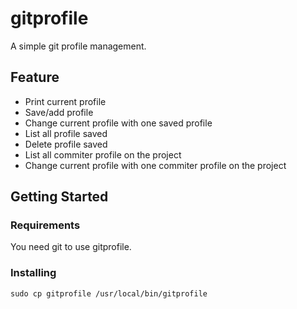 # gitprofile

A simple git profile management.

## Feature
* Print current profile
* Save/add profile
* Change current profile with one saved profile
* List all profile saved
* Delete profile saved
* List all commiter profile on the project
* Change current profile with one commiter profile on the project

## Getting Started

### Requirements
You need git to use gitprofile.

### Installing
```
sudo cp gitprofile /usr/local/bin/gitprofile
```

